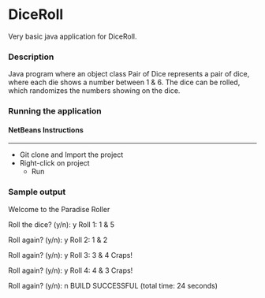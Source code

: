 # DiceRoll

Very basic java application for DiceRoll.

### Description
Java program where an object class Pair of Dice represents a pair of dice, where each die shows a number between 1 & 6. 
The dice can be rolled, which randomizes the numbers showing on the dice.

### Running the application
#### NetBeans Instructions
--------------------
 * Git clone and Import the project
 * Right-click on project
    * Run

### Sample output
Welcome to the Paradise Roller

Roll the dice? (y/n): y
Roll 1: 1 & 5

Roll again? (y/n): y
Roll 2: 1 & 2

Roll again? (y/n): y
Roll 3: 3 & 4
Craps!

Roll again? (y/n): y
Roll 4: 4 & 3
Craps!

Roll again? (y/n): n
BUILD SUCCESSFUL (total time: 24 seconds)
